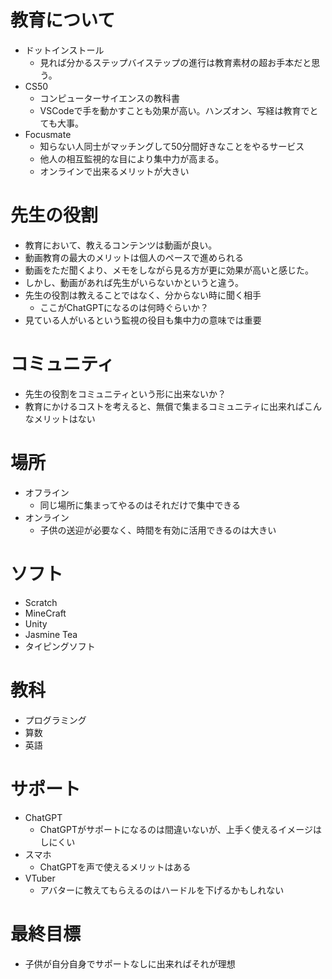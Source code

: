 # 教育について
- ドットインストール
  - 見れば分かるステップバイステップの進行は教育素材の超お手本だと思う。
- CS50
  - コンピューターサイエンスの教科書
  - VSCodeで手を動かすことも効果が高い。ハンズオン、写経は教育でとても大事。
- Focusmate
  - 知らない人同士がマッチングして50分間好きなことをやるサービス
  - 他人の相互監視的な目により集中力が高まる。
  - オンラインで出来るメリットが大きい

# 先生の役割
- 教育において、教えるコンテンツは動画が良い。
- 動画教育の最大のメリットは個人のペースで進められる
- 動画をただ聞くより、メモをしながら見る方が更に効果が高いと感じた。
- しかし、動画があれば先生がいらないかというと違う。
- 先生の役割は教えることではなく、分からない時に聞く相手
  - ここがChatGPTになるのは何時ぐらいか？
- 見ている人がいるという監視の役目も集中力の意味では重要

# コミュニティ
- 先生の役割をコミュニティという形に出来ないか？
- 教育にかけるコストを考えると、無償で集まるコミュニティに出来ればこんなメリットはない

# 場所 
- オフライン
  - 同じ場所に集まってやるのはそれだけで集中できる
- オンライン
  - 子供の送迎が必要なく、時間を有効に活用できるのは大きい

# ソフト
- Scratch
- MineCraft
- Unity
- Jasmine Tea
- タイピングソフト

# 教科 
- プログラミング
- 算数
- 英語

# サポート
- ChatGPT
  - ChatGPTがサポートになるのは間違いないが、上手く使えるイメージはしにくい
- スマホ
  - ChatGPTを声で使えるメリットはある
- VTuber
  - アバターに教えてもらえるのはハードルを下げるかもしれない

# 最終目標
- 子供が自分自身でサポートなしに出来ればそれが理想
